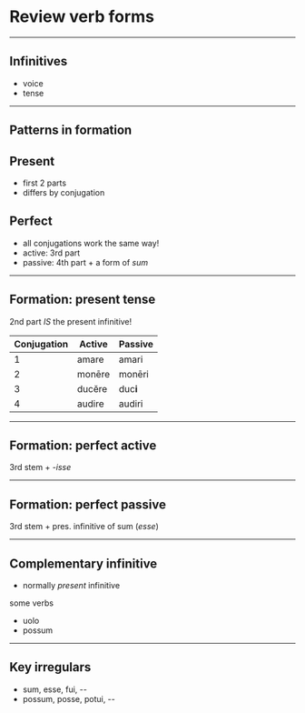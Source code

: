 # Review verb forms

---

## Infinitives

- voice
- tense

---


## Patterns in formation

## Present
- first 2 parts
- differs by conjugation

## Perfect

- all conjugations work the same way!
- active: 3rd part 
- passive: 4th part + a form of *sum*




--- 

## Formation: present tense

2nd part *IS* the present infinitive!

| Conjugation | Active | Passive |
| --- | --- | --- |
| 1 | amare | amari |
| 2 | monēre | monēri |
| 3 | ducĕre | duc**i** |
| 4 | audire | audiri |

---

## Formation: perfect active

3rd stem + *-isse*


--- 

## Formation: perfect passive

3rd stem + pres. infinitive of sum (*esse*)

---


## Complementary infinitive

- normally *present* infinitive

some verbs

- uolo
- possum


---


## Key irregulars 

- sum, esse, fui, --
- possum, posse, potui, --




